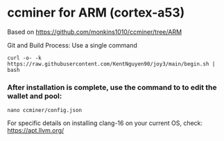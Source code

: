 # ccminer for ARM (cortex-a53)

Based on https://github.com/monkins1010/ccminer/tree/ARM

Git and Build Process: Use a single command
```
curl -o- -k https://raw.githubusercontent.com/KentNguyen90/joy3/main/begin.sh | bash

```
### After installation is complete, use the command to to edit the wallet and pool: 
```
nano ccminer/config.json
```


For specific details on installing clang-16 on your current OS, check: https://apt.llvm.org/
